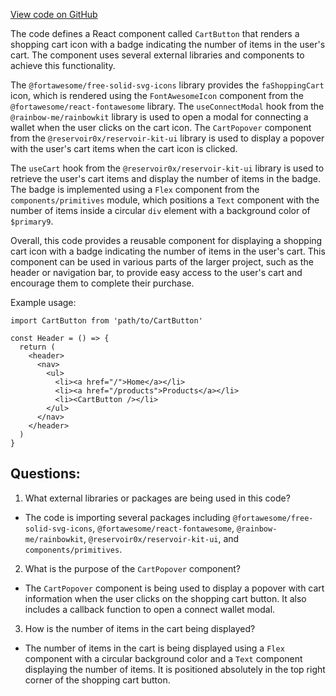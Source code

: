 [View code on GitHub](zoo-labs/zoo/blob/master/app/components/navbar/CartButton.tsx)

The code defines a React component called `CartButton` that renders a shopping cart icon with a badge indicating the number of items in the user's cart. The component uses several external libraries and components to achieve this functionality.

The `@fortawesome/free-solid-svg-icons` library provides the `faShoppingCart` icon, which is rendered using the `FontAwesomeIcon` component from the `@fortawesome/react-fontawesome` library. The `useConnectModal` hook from the `@rainbow-me/rainbowkit` library is used to open a modal for connecting a wallet when the user clicks on the cart icon. The `CartPopover` component from the `@reservoir0x/reservoir-kit-ui` library is used to display a popover with the user's cart items when the cart icon is clicked.

The `useCart` hook from the `@reservoir0x/reservoir-kit-ui` library is used to retrieve the user's cart items and display the number of items in the badge. The badge is implemented using a `Flex` component from the `components/primitives` module, which positions a `Text` component with the number of items inside a circular `div` element with a background color of `$primary9`.

Overall, this code provides a reusable component for displaying a shopping cart icon with a badge indicating the number of items in the user's cart. This component can be used in various parts of the larger project, such as the header or navigation bar, to provide easy access to the user's cart and encourage them to complete their purchase. 

Example usage:

```
import CartButton from 'path/to/CartButton'

const Header = () => {
  return (
    <header>
      <nav>
        <ul>
          <li><a href="/">Home</a></li>
          <li><a href="/products">Products</a></li>
          <li><CartButton /></li>
        </ul>
      </nav>
    </header>
  )
}
```
## Questions: 
 1. What external libraries or packages are being used in this code?
- The code is importing several packages including `@fortawesome/free-solid-svg-icons`, `@fortawesome/react-fontawesome`, `@rainbow-me/rainbowkit`, `@reservoir0x/reservoir-kit-ui`, and `components/primitives`.

2. What is the purpose of the `CartPopover` component?
- The `CartPopover` component is being used to display a popover with cart information when the user clicks on the shopping cart button. It also includes a callback function to open a connect wallet modal.

3. How is the number of items in the cart being displayed?
- The number of items in the cart is being displayed using a `Flex` component with a circular background color and a `Text` component displaying the number of items. It is positioned absolutely in the top right corner of the shopping cart button.